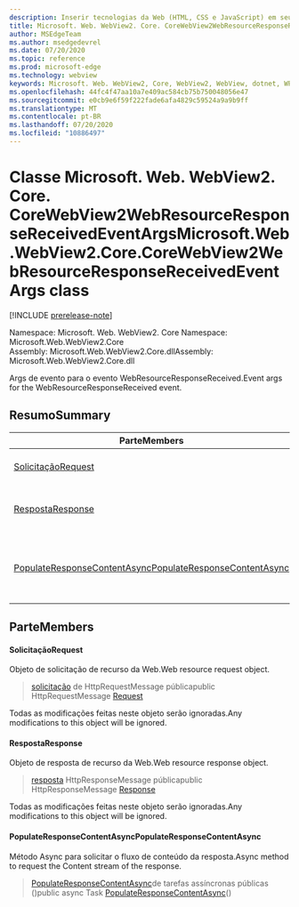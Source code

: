 ```yaml
---
description: Inserir tecnologias da Web (HTML, CSS e JavaScript) em seus aplicativos nativos com o controle WebView2 do Microsoft Edge
title: Microsoft. Web. WebView2. Core. CoreWebView2WebResourceResponseReceivedEventArgs
author: MSEdgeTeam
ms.author: msedgedevrel
ms.date: 07/20/2020
ms.topic: reference
ms.prod: microsoft-edge
ms.technology: webview
keywords: Microsoft. Web. WebView2, Core, WebView2, WebView, dotnet, WPF, WinForms, app, Edge, CoreWebView2, CoreWebView2Controller, controle do navegador, Edge HTML, Microsoft. Web. WebView2. Core. CoreWebView2WebResourceResponseReceivedEventArgs
ms.openlocfilehash: 44fc4f47aa10a7e409ac584cb75b750048056e47
ms.sourcegitcommit: e0cb9e6f59f222fade6afa4829c59524a9a9b9ff
ms.translationtype: MT
ms.contentlocale: pt-BR
ms.lasthandoff: 07/20/2020
ms.locfileid: "10886497"
---
```

# <span data-ttu-id="f13ca-104">Classe Microsoft. Web. WebView2. Core. CoreWebView2WebResourceResponseReceivedEventArgs</span><span class="sxs-lookup"><span data-stu-id="f13ca-104">Microsoft.Web.WebView2.Core.CoreWebView2WebResourceResponseReceivedEventArgs class</span></span> 

[!INCLUDE [prerelease-note](../../includes/prerelease-note.md)]

<span data-ttu-id="f13ca-105">Namespace: Microsoft. Web. WebView2. Core </span><span class="sxs-lookup"><span data-stu-id="f13ca-105">Namespace: Microsoft.Web.WebView2.Core</span></span>\
<span data-ttu-id="f13ca-106">Assembly: Microsoft.Web.WebView2.Core.dll</span><span class="sxs-lookup"><span data-stu-id="f13ca-106">Assembly: Microsoft.Web.WebView2.Core.dll</span></span>

<span data-ttu-id="f13ca-107">Args de evento para o evento WebResourceResponseReceived.</span><span class="sxs-lookup"><span data-stu-id="f13ca-107">Event args for the WebResourceResponseReceived event.</span></span>

## <span data-ttu-id="f13ca-108">Resumo</span><span class="sxs-lookup"><span data-stu-id="f13ca-108">Summary</span></span>

 <span data-ttu-id="f13ca-109">Parte</span><span class="sxs-lookup"><span data-stu-id="f13ca-109">Members</span></span>                        | <span data-ttu-id="f13ca-110">Descrições</span><span class="sxs-lookup"><span data-stu-id="f13ca-110">Descriptions</span></span>
--------------------------------|---------------------------------------------
[<span data-ttu-id="f13ca-111">Solicitação</span><span class="sxs-lookup"><span data-stu-id="f13ca-111">Request</span></span>](#request) | <span data-ttu-id="f13ca-112">Objeto de solicitação de recurso da Web.</span><span class="sxs-lookup"><span data-stu-id="f13ca-112">Web resource request object.</span></span>
[<span data-ttu-id="f13ca-113">Resposta</span><span class="sxs-lookup"><span data-stu-id="f13ca-113">Response</span></span>](#response) | <span data-ttu-id="f13ca-114">Objeto de resposta de recurso da Web.</span><span class="sxs-lookup"><span data-stu-id="f13ca-114">Web resource response object.</span></span>
[<span data-ttu-id="f13ca-115">PopulateResponseContentAsync</span><span class="sxs-lookup"><span data-stu-id="f13ca-115">PopulateResponseContentAsync</span></span>](#populateresponsecontentasync) | <span data-ttu-id="f13ca-116">Método Async para solicitar o fluxo de conteúdo da resposta.</span><span class="sxs-lookup"><span data-stu-id="f13ca-116">Async method to request the Content stream of the response.</span></span>

## <span data-ttu-id="f13ca-117">Parte</span><span class="sxs-lookup"><span data-stu-id="f13ca-117">Members</span></span>

#### <span data-ttu-id="f13ca-118">Solicitação</span><span class="sxs-lookup"><span data-stu-id="f13ca-118">Request</span></span> 

<span data-ttu-id="f13ca-119">Objeto de solicitação de recurso da Web.</span><span class="sxs-lookup"><span data-stu-id="f13ca-119">Web resource request object.</span></span>

> <span data-ttu-id="f13ca-120">[solicitação](#request) de HttpRequestMessage pública</span><span class="sxs-lookup"><span data-stu-id="f13ca-120">public HttpRequestMessage [Request](#request)</span></span>

<span data-ttu-id="f13ca-121">Todas as modificações feitas neste objeto serão ignoradas.</span><span class="sxs-lookup"><span data-stu-id="f13ca-121">Any modifications to this object will be ignored.</span></span>

#### <span data-ttu-id="f13ca-122">Resposta</span><span class="sxs-lookup"><span data-stu-id="f13ca-122">Response</span></span> 

<span data-ttu-id="f13ca-123">Objeto de resposta de recurso da Web.</span><span class="sxs-lookup"><span data-stu-id="f13ca-123">Web resource response object.</span></span>

> <span data-ttu-id="f13ca-124">[resposta](#response) HttpResponseMessage pública</span><span class="sxs-lookup"><span data-stu-id="f13ca-124">public HttpResponseMessage [Response](#response)</span></span>

<span data-ttu-id="f13ca-125">Todas as modificações feitas neste objeto serão ignoradas.</span><span class="sxs-lookup"><span data-stu-id="f13ca-125">Any modifications to this object will be ignored.</span></span>

#### <span data-ttu-id="f13ca-126">PopulateResponseContentAsync</span><span class="sxs-lookup"><span data-stu-id="f13ca-126">PopulateResponseContentAsync</span></span> 

<span data-ttu-id="f13ca-127">Método Async para solicitar o fluxo de conteúdo da resposta.</span><span class="sxs-lookup"><span data-stu-id="f13ca-127">Async method to request the Content stream of the response.</span></span>

> <span data-ttu-id="f13ca-128">[PopulateResponseContentAsync](#populateresponsecontentasync)de tarefas assíncronas públicas ()</span><span class="sxs-lookup"><span data-stu-id="f13ca-128">public async Task [PopulateResponseContentAsync](#populateresponsecontentasync)()</span></span>

